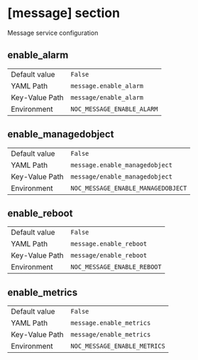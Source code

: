 # [message] section

Message service configuration

## enable_alarm

|                |                            |
| -------------- | -------------------------- |
| Default value  | `False`                    |
| YAML Path      | `message.enable_alarm`     |
| Key-Value Path | `message/enable_alarm`     |
| Environment    | `NOC_MESSAGE_ENABLE_ALARM` |

## enable_managedobject

|                |                                    |
| -------------- | ---------------------------------- |
| Default value  | `False`                            |
| YAML Path      | `message.enable_managedobject`     |
| Key-Value Path | `message/enable_managedobject`     |
| Environment    | `NOC_MESSAGE_ENABLE_MANAGEDOBJECT` |

## enable_reboot

|                |                             |
| -------------- | --------------------------- |
| Default value  | `False`                     |
| YAML Path      | `message.enable_reboot`     |
| Key-Value Path | `message/enable_reboot`     |
| Environment    | `NOC_MESSAGE_ENABLE_REBOOT` |

## enable_metrics

|                |                              |
| -------------- | ---------------------------- |
| Default value  | `False`                      |
| YAML Path      | `message.enable_metrics`     |
| Key-Value Path | `message/enable_metrics`     |
| Environment    | `NOC_MESSAGE_ENABLE_METRICS` |
